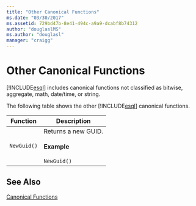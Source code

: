 ```yaml
---
title: "Other Canonical Functions"
ms.date: "03/30/2017"
ms.assetid: 729bd47b-8e41-494c-a9a9-dcabf8b74312
author: "douglaslMS"
ms.author: "douglasl"
manager: "craigg"
---
```

# Other Canonical Functions
[!INCLUDE[esql](../../../../../../includes/esql-md.md)] includes canonical functions not classified as bitwise, aggregate, math, date/time, or string.  
  
 The following table shows the other [!INCLUDE[esql](../../../../../../includes/esql-md.md)] canonical functions.  
  
|Function|Description|  
|--------------|-----------------|  
|`NewGuid()`|Returns a new GUID.<br /><br /> **Example**<br /><br /> `NewGuid()`|  
  
## See Also  
 [Canonical Functions](../../../../../../docs/framework/data/adonet/ef/language-reference/canonical-functions.md)
